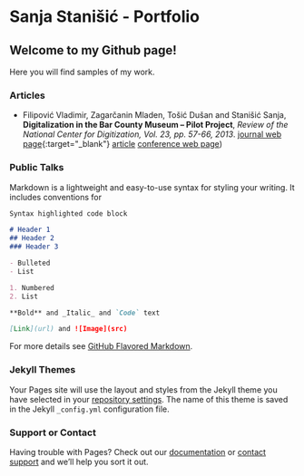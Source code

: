# Sanja Stanišić - Portfolio

## Welcome to my Github page!

Here you will find samples of my work.


### Articles

- Filipović Vladimir, Zagarčanin Mladen, Tošić Dušan and Stanišić Sanja, **Digitalization in the Bar County Museum – Pilot Project**, _Review of the National Center for Digitization, Vol. 23, pp. 57-66, 2013_. 
[journal web page](http://elib.mi.sanu.ac.rs/pages/browse_issue.php?db=ncd&rbr=23){:target="_blank"} 
[article](./offline-items/ncd23057.pdf) 
[conference web page]())

### Public Talks


Markdown is a lightweight and easy-to-use syntax for styling your writing. It includes conventions for

```markdown
Syntax highlighted code block

# Header 1
## Header 2
### Header 3

- Bulleted
- List

1. Numbered
2. List

**Bold** and _Italic_ and `Code` text

[Link](url) and ![Image](src)
```

For more details see [GitHub Flavored Markdown](https://guides.github.com/features/mastering-markdown/).

### Jekyll Themes

Your Pages site will use the layout and styles from the Jekyll theme you have selected in your [repository settings](https://github.com/sanjastanisic/sanjastanisic.github.io/settings). The name of this theme is saved in the Jekyll `_config.yml` configuration file.

### Support or Contact

Having trouble with Pages? Check out our [documentation](https://help.github.com/categories/github-pages-basics/) or [contact support](https://github.com/contact) and we’ll help you sort it out.

